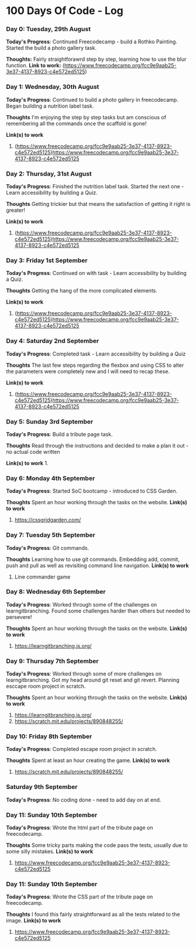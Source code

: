 # 100 Days Of Code - Log

### Day 0: Tuesday, 29th August


**Today's Progress**: Continued Freecodecamp - build a Rothko Painting. Started the build a photo gallery task.

**Thoughts:** Fairly straightforawrd step by step, learning how to use the blur function.
**Link to work:** (https://www.freecodecamp.org/fcc9e9aab25-3e37-4137-8923-c4e572ed5125)

### Day 1: Wednesday, 30th August

**Today's Progress**: Continued to build a photo gallery in freecodecamp. Began building a nutrition label task.

**Thoughts** I'm enjoying the step by step tasks but am conscious of remembering all the commands once the scaffold is gone!

**Link(s) to work**
1. (https://www.freecodecamp.org/fcc9e9aab25-3e37-4137-8923-c4e572ed5125)https://www.freecodecamp.org/fcc9e9aab25-3e37-4137-8923-c4e572ed5125

### Day 2: Thursday, 31st August

**Today's Progress**: Finished the nutrition label task. Started the next one - Learn accessibility by building a Quiz.

**Thoughts** Getting trickier but that means the satisfaction of getting it right is greater!

**Link(s) to work**
1. (https://www.freecodecamp.org/fcc9e9aab25-3e37-4137-8923-c4e572ed5125)https://www.freecodecamp.org/fcc9e9aab25-3e37-4137-8923-c4e572ed5125

### Day 3: Friday 1st September

**Today's Progress**: Continued on with task - Learn accessibility by building a Quiz.

**Thoughts** Getting the hang of the more complicated elements.

**Link(s) to work**
1. (https://www.freecodecamp.org/fcc9e9aab25-3e37-4137-8923-c4e572ed5125)https://www.freecodecamp.org/fcc9e9aab25-3e37-4137-8923-c4e572ed5125

### Day 4: Saturday 2nd September

**Today's Progress**: Completed task - Learn accessibility by building a Quiz

**Thoughts** The last few steps regarding the flexbox and using CSS to alter the parameters were completely new and I will need to recap these.

**Link(s) to work**
1. (https://www.freecodecamp.org/fcc9e9aab25-3e37-4137-8923-c4e572ed5125)https://www.freecodecamp.org/fcc9e9aab25-3e37-4137-8923-c4e572ed5125

### Day 5: Sunday 3rd September

**Today's Progress**: Build a tribute page task.

**Thoughts** Read through the instructions and decided to make a plan it out - no actual code written

**Link(s) to work**
1. 
### Day 6: Monday 4th September

**Today's Progress**: Started SoC bootcamp - introduced to CSS Garden.

**Thoughts** Spent an hour working through the tasks on the website.
**Link(s) to work**
1. https://cssgridgarden.com/

### Day 7: Tuesday 5th September

**Today's Progress**: Git commands.

**Thoughts** Learning how to use git commands. Embedding add, commit, push and pull as well as revisiting command line navigation.
**Link(s) to work**
1. Line commander game

### Day 8: Wednesday 6th September

**Today's Progress**: Worked through some of the challenges on learngitbranching. Found some challenges harder than others but needed to persevere!

**Thoughts** Spent an hour working through the tasks on the website.
**Link(s) to work**
1. https://learngitbranching.js.org/


### Day 9: Thursday 7th September

**Today's Progress**: Worked through some of more challenges on learngitbranching. Got my head around git reset and git revert. Planning esccape room project in scratch.

**Thoughts** Spent an hour working through the tasks on the website.
**Link(s) to work**
1. https://learngitbranching.js.org/
2. https://scratch.mit.edu/projects/890848255/


### Day 10: Friday 8th September

**Today's Progress**: Completed escape room project in scratch.

**Thoughts** Spent at least an hour creating the game.
**Link(s) to work**
1. https://scratch.mit.edu/projects/890848255/

###  Saturday 9th September

**Today's Progress**: No coding done - need to add day on at end.

### Day 11: Sunday 10th September

**Today's Progress**: Wrote the html part of the tribute page on freecodecamp.

**Thoughts** Some tricky parts making the code pass the tests, usually due to some silly mistakes.
**Link(s) to work**
1. https://www.freecodecamp.org/fcc9e9aab25-3e37-4137-8923-c4e572ed5125

### Day 11: Sunday 10th September

**Today's Progress**: Wrote the CSS part of the tribute page on freecodecamp.

**Thoughts** I found this fairly straightforward as all the tests related to the image.
**Link(s) to work**
1. https://www.freecodecamp.org/fcc9e9aab25-3e37-4137-8923-c4e572ed5125